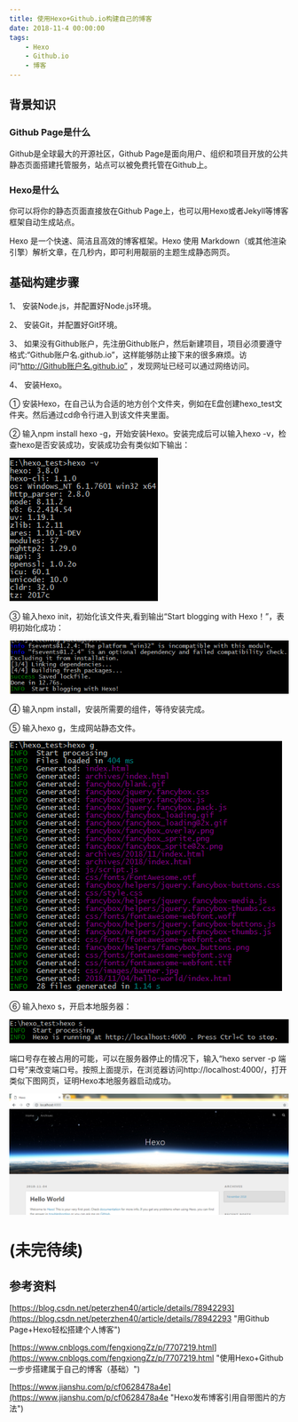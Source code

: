 ```yaml
---
title: 使用Hexo+Github.io构建自己的博客
date: 2018-11-4 00:00:00
tags:
    - Hexo
    - Github.io
    - 博客
---
```


## 背景知识

### Github Page是什么

Github是全球最大的开源社区，Github Page是面向用户、组织和项目开放的公共静态页面搭建托管服务，站点可以被免费托管在Github上。

### Hexo是什么

你可以将你的静态页面直接放在Github Page上，也可以用Hexo或者Jekyll等博客框架自动生成站点。

Hexo 是一个快速、简洁且高效的博客框架。Hexo 使用 Markdown（或其他渲染引擎）解析文章，在几秒内，即可利用靓丽的主题生成静态网页。

<!--more-->

## 基础构建步骤

1、 安装Node.js，并配置好Node.js环境。

2、 安装Git，并配置好Git环境。

3、 如果没有Github账户，先注册Github账户，然后新建项目，项目必须要遵守格式:“Github账户名.github.io”，这样能够防止接下来的很多麻烦。访问“http://Github账户名.github.io” ，发现网址已经可以通过网络访问。

4、 安装Hexo。

① 安装Hexo，在自己认为合适的地方创个文件夹，例如在E盘创建hexo_test文件夹。然后通过cd命令行进入到该文件夹里面。

② 输入npm install hexo -g，开始安装Hexo。安装完成后可以输入hexo -v，检查hexo是否安装成功，安装成功会有类似如下输出：

![验证hexo是否安装成功](Hexo-Github-io-blog/hexo_v.PNG)

③ 输入hexo init，初始化该文件夹,看到输出“Start blogging with Hexo！”，表明初始化成功：

![初始化成功](Hexo-Github-io-blog/hexo_init.png)

④ 输入npm install，安装所需要的组件，等待安装完成。

⑤ 输入hexo g，生成网站静态文件。

![生成静态文件](Hexo-Github-io-blog/hexo_g.PNG)

⑥ 输入hexo s，开启本地服务器：

![开启服务器](Hexo-Github-io-blog/hexo_s.PNG)

端口号存在被占用的可能，可以在服务器停止的情况下，输入“hexo server -p 端口号”来改变端口号。按照上面提示，在浏览器访问http://localhost:4000/，打开类似下图网页，证明Hexo本地服务器启动成功。

![开启服务器](Hexo-Github-io-blog/hexo_localhost.PNG)


# (未完待续)


## 参考资料

[https://blog.csdn.net/peterzhen40/article/details/78942293](https://blog.csdn.net/peterzhen40/article/details/78942293 "用Github Page+Hexo轻松搭建个人博客")

[https://www.cnblogs.com/fengxiongZz/p/7707219.html](https://www.cnblogs.com/fengxiongZz/p/7707219.html "使用Hexo+Github一步步搭建属于自己的博客（基础）")

[https://www.jianshu.com/p/cf0628478a4e](https://www.jianshu.com/p/cf0628478a4e "Hexo发布博客引用自带图片的方法")

